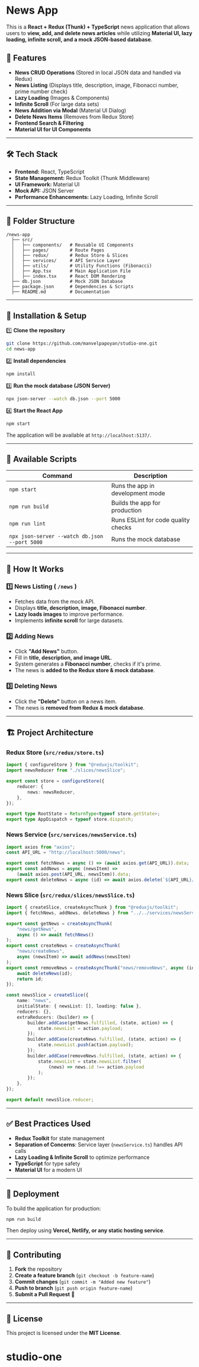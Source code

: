 # News App

This is a **React + Redux (Thunk) + TypeScript** news application that allows users to **view, add, and delete news articles** while utilizing **Material UI, lazy loading, infinite scroll, and a mock JSON-based database**.

## 🚀 Features

- **News CRUD Operations** (Stored in local JSON data and handled via Redux)
- **News Listing** (Displays title, description, image, Fibonacci number, prime number check)
- **Lazy Loading** (Images & Components)
- **Infinite Scroll** (For large data sets)
- **News Addition via Modal** (Material UI Dialog)
- **Delete News Items** (Removes from Redux Store)
- **Frontend Search & Filtering**
- **Material UI for UI Components**

---

## 🛠️ Tech Stack

- **Frontend:** React, TypeScript
- **State Management:** Redux Toolkit (Thunk Middleware)
- **UI Framework:** Material UI
- **Mock API:** JSON Server
- **Performance Enhancements:** Lazy Loading, Infinite Scroll

---

## 📂 Folder Structure

```
/news-app
  ├── src/
  │   ├── components/   # Reusable UI Components
  │   ├── pages/        # Route Pages
  │   ├── redux/        # Redux Store & Slices
  │   ├── services/     # API Service Layer
  │   ├── utils/        # Utility Functions (Fibonacci)
  │   ├── App.tsx       # Main Application File
  │   ├── index.tsx     # React DOM Rendering
  ├── db.json           # Mock JSON Database
  ├── package.json      # Dependencies & Scripts
  ├── README.md         # Documentation
```

---

## 🔧 Installation & Setup

1️⃣ **Clone the repository**

```bash
git clone https://github.com/manvelpapoyan/studio-one.git
cd news-app
```

2️⃣ **Install dependencies**

```bash
npm install
```

3️⃣ **Run the mock database (JSON Server)**

```bash
npx json-server --watch db.json --port 5000
```

4️⃣ **Start the React App**

```bash
npm start
```

The application will be available at `http://localhost:5137/`.

---

## 📜 Available Scripts

| Command                                       | Description                         |
| --------------------------------------------- | ----------------------------------- |
| `npm start`                                   | Runs the app in development mode    |
| `npm run build`                               | Builds the app for production       |
| `npm run lint`                                | Runs ESLint for code quality checks |
| `npx json-server --watch db.json --port 5000` | Runs the mock database              |

---

## 📌 How It Works

### 1️⃣ News Listing ( `/news` )

- Fetches data from the mock API.
- Displays **title, description, image, Fibonacci number**.
- **Lazy loads images** to improve performance.
- Implements **infinite scroll** for large datasets.

### 2️⃣ Adding News

- Click **"Add News"** button.
- Fill in **title, description, and image URL**.
- System generates a **Fibonacci number**, checks if it's prime.
- The news is **added to the Redux store & mock database**.

### 3️⃣ Deleting News

- Click the **"Delete"** button on a news item.
- The news is **removed from Redux & mock database**.

---

## 🏗️ Project Architecture

### **Redux Store (`src/redux/store.ts`)**

```ts
import { configureStore } from "@reduxjs/toolkit";
import newsReducer from "./slices/newsSlice";

export const store = configureStore({
	reducer: {
		news: newsReducer,
	},
});

export type RootState = ReturnType<typeof store.getState>;
export type AppDispatch = typeof store.dispatch;
```

### **News Service (`src/services/newsService.ts`)**

```ts
import axios from "axios";
const API_URL = "http://localhost:5000/news";

export const fetchNews = async () => (await axios.get(API_URL)).data;
export const addNews = async (newsItem) =>
	(await axios.post(API_URL, newsItem)).data;
export const deleteNews = async (id) => await axios.delete(`${API_URL}/${id}`);
```

### **News Slice (`src/redux/slices/newsSlice.ts`)**

```ts
import { createSlice, createAsyncThunk } from "@reduxjs/toolkit";
import { fetchNews, addNews, deleteNews } from "../../services/newsService";

export const getNews = createAsyncThunk(
	"news/getNews",
	async () => await fetchNews()
);
export const createNews = createAsyncThunk(
	"news/createNews",
	async (newsItem) => await addNews(newsItem)
);
export const removeNews = createAsyncThunk("news/removeNews", async (id) => {
	await deleteNews(id);
	return id;
});

const newsSlice = createSlice({
	name: "news",
	initialState: { newsList: [], loading: false },
	reducers: {},
	extraReducers: (builder) => {
		builder.addCase(getNews.fulfilled, (state, action) => {
			state.newsList = action.payload;
		});
		builder.addCase(createNews.fulfilled, (state, action) => {
			state.newsList.push(action.payload);
		});
		builder.addCase(removeNews.fulfilled, (state, action) => {
			state.newsList = state.newsList.filter(
				(news) => news.id !== action.payload
			);
		});
	},
});

export default newsSlice.reducer;
```

---

## ✅ Best Practices Used

- **Redux Toolkit** for state management
- **Separation of Concerns**: Service layer (`newsService.ts`) handles API calls
- **Lazy Loading & Infinite Scroll** to optimize performance
- **TypeScript** for type safety
- **Material UI** for a modern UI

---

## 📩 Deployment

To build the application for production:

```bash
npm run build
```

Then deploy using **Vercel, Netlify, or any static hosting service**.

---

## 🤝 Contributing

1. **Fork** the repository
2. **Create a feature branch** (`git checkout -b feature-name`)
3. **Commit changes** (`git commit -m "Added new feature"`)
4. **Push to branch** (`git push origin feature-name`)
5. **Submit a Pull Request** 🚀

---

## 📝 License

This project is licensed under the **MIT License**.
# studio-one
